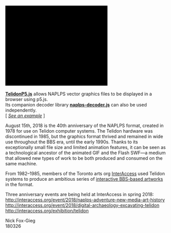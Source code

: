 ![TelidonP5](/rosetta_stone/cover/screenshots/shark.gif)

**<a href="https://github.com/n1ckfg/Telidon/blob/master/js/TelidonP5.js">TelidonP5.js</a>** allows NAPLPS vector graphics files to be displayed in a browser using p5.js.<br>
Its companion decoder library **<a href="https://github.com/n1ckfg/Telidon/blob/master/js/naplps-decoder.js">naplps-decoder.js</a>** can also be used independently.<br>
[ <a href="https://n1ckfg.github.io/Telidon/"><i>See an example</i></a> ]<br>

August 15th, 2018 is the 40th anniversary of the NAPLPS format, created in 1978 for use on Telidon computer systems. The Telidon hardware was discontinued in 1985, but the graphics format thrived and remained in wide use throughout the BBS era, until the early 1990s. Thanks to its exceptionally small file size and limited animation features, it can be seen as a technological ancestor of the animated GIF and the Flash SWF&mdash;a medium that allowed new types of work to be both produced and consumed on the same machine. 

From 1982&ndash;1985, members of the Toronto arts org <a href="http://interaccess.org/">InterAccess</a> used Telidon systems to produce an ambitious series of <a href="https://motherboard.vice.com/en_us/article/ezveak/the-original-net-artists">interactive BBS-based artworks</a> in the format.

Three anniversary events are being held at InterAccess in spring 2018:<br>
http://interaccess.org/event/2018/naplps-adventure-new-media-art-history<br>
http://interaccess.org/event/2018/digital-archaeology-excavating-telidon<br>
http://interaccess.org/exhibition/telidon<br>

Nick Fox-Gieg<br>
180326

